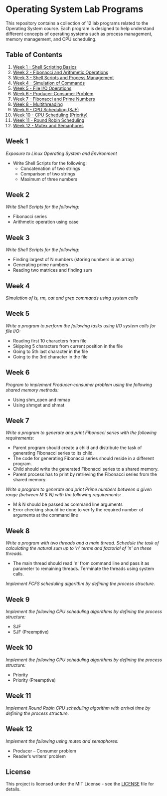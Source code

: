 # Operating System Lab Programs

This repository contains a collection of 12 lab programs related to the Operating System course. Each program is designed to help understand different concepts of operating systems such as process management, memory management, and CPU scheduling.

## Table of Contents

1. [Week 1 - Shell Scripting Basics](#week-1)
2. [Week 2 - Fibonacci and Arithmetic Operations](#week-2)
3. [Week 3 - Shell Scripts and Process Management](#week-3)
4. [Week 4 - Simulation of Commands](#week-4)
5. [Week 5 - File I/O Operations](#week-5)
6. [Week 6 - Producer-Consumer Problem](#week-6)
7. [Week 7 - Fibonacci and Prime Numbers](#week-7)
8. [Week 8 - Multithreading](#week-8)
9. [Week 9 - CPU Scheduling (SJF)](#week-9)
10. [Week 10 - CPU Scheduling (Priority)](#week-10)
11. [Week 11 - Round Robin Scheduling](#week-11)
12. [Week 12 - Mutex and Semaphores](#week-12)

## Week 1

*Exposure to Linux Operating System and Environment*

- Write Shell Scripts for the following:
  - Concatenation of two strings
  - Comparison of two strings
  - Maximum of three numbers

## Week 2

*Write Shell Scripts for the following:*

- Fibonacci series
- Arithmetic operation using case

## Week 3

*Write Shell Scripts for the following:*

- Finding largest of N numbers (storing numbers in an array)
- Generating prime numbers
- Reading two matrices and finding sum

## Week 4

*Simulation of ls, rm, cat and grep commands using system calls*

## Week 5

*Write a program to perform the following tasks using I/O system calls for file I/O:*

- Reading first 10 characters from file
- Skipping 5 characters from current position in the file
- Going to 5th last character in the file
- Going to the 3rd character in the file

## Week 6

*Program to implement Producer-consumer problem using the following shared memory methods:*

- Using shm_open and mmap
- Using shmget and shmat

## Week 7

*Write a program to generate and print Fibonacci series with the following requirements:*

- Parent program should create a child and distribute the task of generating Fibonacci series to its child.
- The code for generating Fibonacci series should reside in a different program.
- Child should write the generated Fibonacci series to a shared memory.
- Parent process has to print by retrieving the Fibonacci series from the shared memory.

*Write a program to generate and print Prime numbers between a given range (between M & N) with the following requirements:*

- M & N should be passed as command line arguments
- Error checking should be done to verify the required number of arguments at the command line

## Week 8

*Write a program with two threads and a main thread. Schedule the task of calculating the natural sum up to 'n' terms and factorial of 'n' on these threads.*

- The main thread should read 'n' from command line and pass it as parameter to remaining threads. Terminate the threads using system calls.

*Implement FCFS scheduling algorithm by defining the process structure.*

## Week 9

*Implement the following CPU scheduling algorithms by defining the process structure:*

- SJF
- SJF (Preemptive)

## Week 10

*Implement the following CPU scheduling algorithms by defining the process structure:*

- Priority
- Priority (Preemptive)

## Week 11

*Implement Round Robin CPU scheduling algorithm with arrival time by defining the process structure.*

## Week 12

*Implement the following using mutex and semaphores:*

- Producer – Consumer problem
- Reader’s writers’ problem

## License

This project is licensed under the MIT License - see the [LICENSE](LICENSE) file for details.
